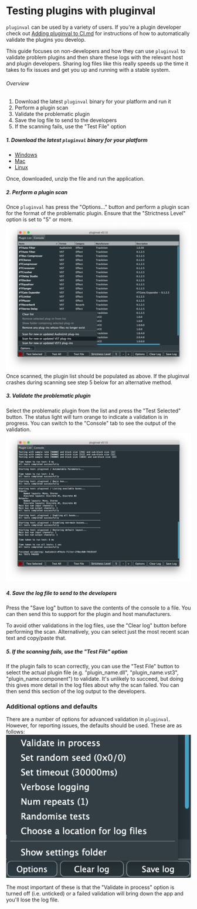 # Testing plugins with pluginval

`pluginval` can be used by a variety of users. If you're a plugin developer check out [Adding pluginval to CI.md](<Adding pluginval to CI.md>) for instructions of how to automatically validate the plugins you develop.

This guide focuses on non-developers and how they can use `pluginval` to validate problem plugins and then share these logs with the relevant host and plugin developers. Sharing log files like this really speeds up the time it takes to fix issues and get you up and running with a stable system.

###### *Overview*
1. Download the latest `pluginval` binary for your platform and run it
2. Perform a plugin scan
3. Validate the problematic plugin
4. Save the log file to send to the developers
5. If the scanning fails, use the "Test File" option

##### 1. Download the latest `pluginval` binary for your platform
 - [Windows](https://github.com/Tracktion/pluginval/releases/download/latest_release/pluginval_Windows.zip)
 - [Mac](https://github.com/Tracktion/pluginval/releases/download/latest_release/pluginval_macOS.zip)
 - [Linux](https://github.com/Tracktion/pluginval/releases/download/latest_release/pluginval_Linux.zip)

Once, downloaded, unzip the file and run the application.

##### 2. Perform a plugin scan
Once `pluginval` has press the "Options..." button and perform a plugin scan for the format of the problematic plugin. Ensure that the "Strictness Level" option is set to "5" or more.
![](images/plugin_list.png)
Once scanned, the plugin list should be populated as above. If the pluginval crashes during scanning see step 5 below for an alternative method.

##### 3. Validate the problematic plugin
Select the problematic plugin from the list and press the "Test Selected" button. The status light will turn orange to indicate a validation is in progress. You can switch to the "Console" tab to see the output of the validation.
![](images/console.png)

##### 4. Save the log file to send to the developers
Press the "Save log" button to save the contents of the console to a file. You can then send this to support for the plugin and host manufacturers.

To avoid other validations in the log files, use the "Clear log" button before performing the scan.
Alternatively, you can select just the most recent scan text and copy/paste that.

##### 5. If the scanning fails, use the "Test File" option
If the plugin fails to scan correctly, you can use the "Test File" button to select the actual plugin file (e.g. "plugin_name.dll", "plugin_name.vst3", "plugin_name.component") to validate. It's unlikely to succeed, but doing this gives more detail in the log files about why the scan failed. You can then send this section of the log output to the developers.

### Additional options and defaults
There are a number of options for advanced validation in `pluginval`. However, for reporting issues, the defaults should be used. These are as follows:
![](images/options.png)

The most important of these is that the "Validate in process" option is turned off (i.e. unticked) or a failed validation will bring down the app and you'll lose the log file.

